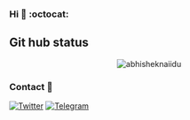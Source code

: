 ### Hi 👋 :octocat:

## Git hub status
<p align="center"> <img src="https://github-readme-stats.vercel.app/api?username=jamshdbek&show_icons=true&theme=gotham" alt="abhisheknaiidu" />
  
  ### Contact 📨

[![Twitter](https://img.shields.io/badge/@Jash-1DA1F2?style=for-the-badge&logo=twitter&logoColor=white)](https://twitter.com/Jamshsowft)
[![Telegram](https://img.shields.io/badge/@Jamshid-2CA5E0?style=for-the-badge&logo=telegram&logoColor=white)](https://t.me/jamshid_ibroximov)



 

